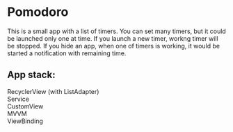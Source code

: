# Pomodoro

This is a small app with a list of timers. You can set many timers, but it could be launched only one at time. If you launch a new timer, workng timer will be stopped. If you hide an app, when one of timers is working, it would be started a notification with remaining time.

## App stack:
RecyclerView (with ListAdapter)  
Service  
CustomView  
MVVM  
ViewBinding  
